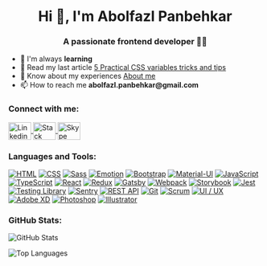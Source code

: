 <h1 align="center">Hi 👋, I'm Abolfazl Panbehkar</h1>

<h3 align="center">A passionate frontend developer 🤩😎</h3>

<ul>
  <li>🌱 I'm always <b>learning</b></li>
  <li>
    📝 Read my last article
    <a href="https://panbehkar.com/blog/5-practical-css-variables-tricks-and-tips" target="_blank">
      5 Practical CSS variables tricks and tips
    </a>
  </li>
  <li>
    💼 Know about my experiences
    <a href="https://panbehkar.com/about" target="_blank"> About me </a>
  </li>
  <li>📫 How to reach me <b>abolfazl.panbehkar@gmail.com</b></li>
</ul>

<h3 align="left">Connect with me:</h3>

<p align="left">
  <a href="https://linkedin.com/in/abolfazl-panbehkar" target="_blank">
    <img align="center" alt="Linkedin" height="35" width="45" src="src/assets/readme/Linkedin.svg" />
  </a>
  <a href="https://stackoverflow.com/users/10436219/abolfazl-panbehkar?tab=profile" target="_blank">
    <img align="center" alt="Stack Overflow" height="35" width="45" src="src/assets/readme/StackOverflow.svg" />
  </a>
  <a href="https://join.skype.com/invite/EBdpwueVsrJ4" target="_blank">
    <img align="center" alt="Skype" height="35" width="45" src="src/assets/readme/Skype.svg" />
  </a>
</p>

### Languages and Tools:

[![HTML](src/assets/readme/HTML.svg)](https://developer.mozilla.org/en-US/docs/Web/HTML "HTML-icon")
[![CSS](src/assets/readme/CSS.svg)](https://developer.mozilla.org/en-US/docs/Web/CSS "CSS-icon")
[![Sass](src/assets/readme/Sass.svg)](https://sass-lang.com "Sass-icon")
[![Emotion](src/assets/readme/Emotion.png)](https://emotion.sh/docs/introduction "Emotion-icon")
[![Bootstrap](src/assets/readme/Bootstrap.svg)](https://getbootstrap.com "Bootstrap-icon")
[![Material-UI](src/assets/readme/Material-UI.svg)](https://mui.com "Material-UI-icon")
[![JavaScript](src/assets/readme/JavaScript.svg)](https://javascript.com "JavaScript-icon")
[![TypeScript](src/assets/readme/TypeScript.svg)](https://typescriptlang.org "TypeScript-icon")
[![React](src/assets/readme/React.svg)](https://reactjs.org "React-icon")
[![Redux](src/assets/readme/Redux.svg)](https://redux.js.org "Redux-icon")
[![Gatsby](src/assets/readme/Gatsby.svg)](https://gatsbyjs.com "Gatsby-icon")
[![Webpack](src/assets/readme/Webpack.svg)](https://webpack.js.org "Webpack-icon")
[![Storybook](src/assets/readme/Storybook.svg)](https://storybook.js.org "Storybook-icon")
[![Jest](src/assets/readme/Jest.svg)](https://jestjs.io "Jest-icon")
[![Testing Library](src/assets/readme/Testing-Library.png)](https://testing-library.com/docs/react-testing-library/intro "Testing Library-icon")
[![Sentry](src/assets/readme/Sentry.svg)](https://sentry.io "Sentry-icon")
[![REST API](src/assets/readme/REST-API.png)](https://axios-http.com "REST API-icon")
[![Git](src/assets/readme/Git.svg)](https://git-scm.com "Git-icon")
[![Scrum](src/assets/readme/Scrum.png)](https://scrum.org "Scrum-icon")
[![UI / UX](src/assets/readme/UI-UX.svg)](https://dribbble.com "UI / UX-icon")
[![Adobe XD](src/assets/readme/Adobe-XD.svg)](https://adobe.com/products/xd "Adobe XD-icon")
[![Photoshop](src/assets/readme/Photoshop.svg)](https://adobe.com/products/photoshop "Photoshop-icon")
[![Illustrator](src/assets/readme/Illustrator.svg)](https://adobe.com/products/illustrator "Illustrator-icon")

### GitHub Stats:

![GitHub Stats](https://github-readme-stats.vercel.app/api?username=panbehkar&show_icons=true&title_color=4596fb&text_color=37474f&bg_color=f5f5f5&icon_color=57f2cc&hide_border=true&border_radius=15&locale=en)

![Top Languages](https://github-readme-stats.vercel.app/api/top-langs?username=panbehkar&show_icons=true&title_color=4596fb&text_color=37474f&bg_color=f5f5f5&icon_color=57f2cc&hide_border=true&border_radius=15&locale=en&layout=compact)
